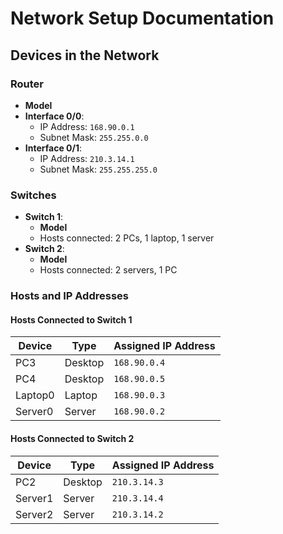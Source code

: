 # Network Setup Documentation

## **Devices in the Network**

### **Router**
- **Model**
- **Interface 0/0**:
  - IP Address: `168.90.0.1`
  - Subnet Mask: `255.255.0.0`
- **Interface 0/1**:
  - IP Address: `210.3.14.1`
  - Subnet Mask: `255.255.255.0`

### **Switches**
- **Switch 1**:
  - **Model**
  - Hosts connected: 2 PCs, 1 laptop, 1 server
- **Switch 2**:
  - **Model**
  - Hosts connected: 2 servers, 1 PC

### **Hosts and IP Addresses**

#### **Hosts Connected to Switch 1**
| Device   | Type    | Assigned IP Address |
|----------|---------|---------------------|
| PC3      | Desktop | `168.90.0.4`        |
| PC4      | Desktop | `168.90.0.5`        |
| Laptop0  | Laptop  | `168.90.0.3`        |
| Server0  | Server  | `168.90.0.2`        |

#### **Hosts Connected to Switch 2**
| Device   | Type    | Assigned IP Address |
|----------|---------|---------------------|
| PC2      | Desktop | `210.3.14.3`        |
| Server1  | Server  | `210.3.14.4`        |
| Server2  | Server  | `210.3.14.2`        |



